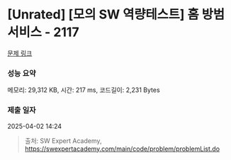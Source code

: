 # [Unrated] [모의 SW 역량테스트] 홈 방범 서비스 - 2117 

[문제 링크](https://swexpertacademy.com/main/code/problem/problemDetail.do?contestProbId=AV5V61LqAf8DFAWu) 

### 성능 요약

메모리: 29,312 KB, 시간: 217 ms, 코드길이: 2,231 Bytes

### 제출 일자

2025-04-02 14:24



> 출처: SW Expert Academy, https://swexpertacademy.com/main/code/problem/problemList.do
